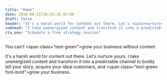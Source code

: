 ```yaml
---
title: "Home"
date: 2018-06-11T20:25:26-07:00
draft: false
header: "It's a harsh world for content out there. Let's <span>nurture</span> yours."
subhead: "I take unenergized content and transform it into a predictable channel to boldly tell your story, acquire your ideal customers, and <span class=\"text-green font-bold\">grow</span> your business."
cta_one: "Schedule a free strategy session"
---
```


You can't <span class=\"text-green\">grow</span> your business without content.

It's a harsh world for content out there. Let's nurture yours.
I take unenergized content and transform it into a predictable channel to boldly tell your story, acquire your ideal customers, and <span class=\"text-green font-bold\">grow</span> your business.
